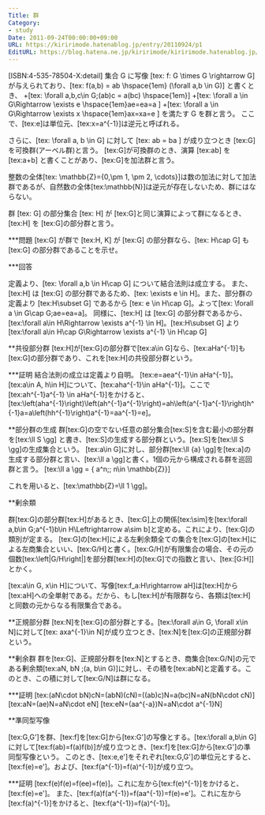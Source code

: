 ```yaml
---
Title: 群
Category:
- study
Date: 2011-09-24T00:00:00+09:00
URL: https://kiririmode.hatenablog.jp/entry/20110924/p1
EditURL: https://blog.hatena.ne.jp/kiririmode/kiririmode.hatenablog.jp/atom/entry/8454420450078210885
---
```


[ISBN:4-535-78504-X:detail]
集合 G に写像 [tex: f: G \times G \rightarrow G] が与えられており、[tex: f(a,b) = ab \hspace{1em} (\forall a,b \in G)] と書くとき、
+[tex: \forall a,b,c\in G\;(ab)c = a(bc) \hspace{1em}]
+[tex: \forall a \in G\Rightarrow \exists e \hspace{1em}ae=ea=a ]
+[tex: \forall a \in G\Rightarrow \exists x \hspace{1em}ax=xa=e ]
を満たす G を群と言う。
ここで、[tex:e]は単位元、[tex:x=a^{-1}]は逆元と呼ばれる。

さらに、[tex: \forall a, b \in G] に対して [tex: ab = ba ] が成り立つとき [tex:G] を可換群(アーベル群)と言う。
[tex:G]が可換群のとき、演算 [tex:ab] を [tex:a+b] と書くことがあり、[tex:G]を加法群と言う。

整数の全体[tex: \mathbb{Z}=\{0,\pm 1, \pm 2, \cdots\}]は数の加法に対して加法群であるが、自然数の全体[tex:\mathbb{N}]は逆元が存在しないため、群にはならない。

群 [tex: G] の部分集合 [tex: H] が [tex:G]と同じ演算によって群になるとき、[tex:H] を [tex:G]の部分群と言う。

***問題
[tex:G] が群で [tex:H, K] が [tex:G] の部分群なら、[tex: H\cap G] も [tex:G] の部分群であることを示せ。

***回答

定義より、[tex: \forall a,b \in H\cap G] について結合法則は成立する。
また、[tex:H] は [tex:G] の部分群であるため、[tex: \exists e \in H]。また、部分群の定義より [tex:H\subset G] であるから [tex: e \in H\cap G]。よって[tex: \forall a \in G\cap G\;ae=ea=a]。
同様に、[tex:H] は [tex:G] の部分群であるから、[tex:\forall a\in H\Rightarrow \exists a^{-1} \in H]。[tex:H\subset G] より [tex:\forall a\in H\cap G\Rightarrow \exists a^{-1} \in H\cap G]

**共役部分群
[tex:H]が[tex:G]の部分群で[tex:a\in G]なら、[tex:aHa^{-1}]も[tex:G]の部分群であり、これを[tex:H]の共役部分群という。

***証明
結合法則の成立は定義より自明。
[tex:e=aea^{-1}\in aHa^{-1}]。
[tex:a\in A, h\in H]について、[tex:aha^{-1}\in aHa^{-1}]。ここで [tex:ah^{-1}a^{-1} \in aHa^{-1}]をかけると、[tex:\left(aha^{-1}\right)\left(ah^{-1}a^{-1}\right)=ah\left(a^{-1}a^{-1}\right)h^{-1}a=a\left(hh^{-1}\right)a^{-1}=aa^{-1}=e]。

**部分群の生成
群[tex:G]の空でない任意の部分集合[tex:S]を含む最小の部分群を[tex:\ll S \gg] と書き、[tex:S]の生成する部分群という。[tex:S]を[tex:\ll S \gg]の生成集合という。
[tex:a\in G]に対し、部分群[tex:\ll \{a\} \gg]を[tex:a]の生成する部分群と言い、[tex:\ll a \gg]と書く。1個の元から構成される群を巡回群と言う。
[tex:\ll a \gg = \{ a^n;\; n\in \mathbb{Z}\}]

これを用いると、[tex:\mathbb{Z}=\ll 1 \gg]。

**剰余類

群[tex:G]の部分群[tex:H]があるとき、[tex:G]上の関係[tex:\sim]を[tex:\forall a,b\in G\;a^{-1}b\in H\Leftrightarrow a\sim b]と定める。これにより、[tex:G]の類別が定まる。
[tex:G]の[tex:H]による左剰余類全ての集合を[tex:G]の[tex:H]による左商集合といい、[tex:G/H]と書く。[tex:G/H]が有限集合の場合、その元の個数[tex:\left\|G/H\right|]を部分群[tex:H]の[tex:G]での指数と言い、[tex:\[G:H\]]とかく。

[tex:a\in G, x\in H]について、写像[tex:f_a:H\rightarrow aH]は[tex:H]から[tex:aH]への全単射である。だから、もし[tex:H]が有限群なら、各類は[tex:H]と同数の元からなる有限集合である。

**正規部分群
[tex:N]を[tex:G]の部分群とする。[tex:\forall a\in G, \forall x\in N]に対して[tex: axa^{-1}\in N]が成り立つとき、[tex:N]を[tex:G]の正規部分群という。

**剰余群
群を[tex:G]、正規部分群を[tex:N]とするとき、商集合[tex:G/N]の元である剰余類[tex:aN, bN \;(a, b\in G)]に対し、その積を[tex:abN]と定義する。このとき、この積に対して[tex:G/N]は群になる。

***証明
[tex:(aN\cdot bN)cN=(abN)(cN)=((ab)c)N=a(bc)N=aN(bN\cdot cN)]
[tex:aN=(ae)N=aN\cdot eN]
[tex:eN=(aa^{-a})N=aN\cdot a^{-1}N]

**準同型写像

[tex:G,G']を群、[tex:f]を[tex:G]から[tex:G']の写像とする。[tex:\forall a,b\in G]に対して[tex:f(ab)=f(a)f(b)]が成り立つとき、[tex:f]を[tex:G]から[tex:G']の準同型写像という。
このとき、[tex:e,e']をそれぞれ[tex:G,G']の単位元とすると、[tex:f(e)=e']。および、[tex:f(a^{-1})=f(a)^{-1}]が成り立つ。

***証明
[tex:f(e)f(e)=f(ee)=f(e)]。これに左から[tex:f(e)^{-1}]をかけると、[tex:f(e)=e']。
また、[tex:f(a)f(a^{-1})=f(aa^{-1})=f(e)=e']。これに左から[tex:f(a)^{-1}]をかけると、[tex:f(a^{-1})=f(a)^{-1}]。
